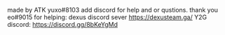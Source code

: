 made by ATK yuxo#8103 add discord for help and or qustions. 
thank you eo#9015 for helping:   dexus discord sever https://dexusteam.ga/ 
Y2G discord: https://discord.gg/8bKeYgMd 
